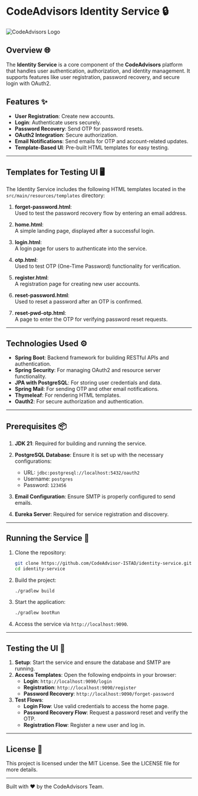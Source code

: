 # CodeAdvisors Identity Service 🔒

![CodeAdvisors Logo](http://167.172.78.79:8090/api/v1/files/preview?fileName=b5d01918-2824-48d7-83e0-fb557ce6bd73_2024-12-21T18-28-24.856529397.jpg)

## Overview 🌐
The **Identity Service** is a core component of the **CodeAdvisors** platform that handles user authentication, authorization, and identity management. It supports features like user registration, password recovery, and secure login with OAuth2.

## Features ✨
- **User Registration**: Create new accounts.
- **Login**: Authenticate users securely.
- **Password Recovery**: Send OTP for password resets.
- **OAuth2 Integration**: Secure authorization.
- **Email Notifications**: Send emails for OTP and account-related updates.
- **Template-Based UI**: Pre-built HTML templates for easy testing.

---

## Templates for Testing UI 🖥️

The Identity Service includes the following HTML templates located in the `src/main/resources/templates` directory:

1. **forget-password.html**:  
   Used to test the password recovery flow by entering an email address.

2. **home.html**:  
   A simple landing page, displayed after a successful login.

3. **login.html**:  
   A login page for users to authenticate into the service.

4. **otp.html**:  
   Used to test OTP (One-Time Password) functionality for verification.

5. **register.html**:  
   A registration page for creating new user accounts.

6. **reset-password.html**:  
   Used to reset a password after an OTP is confirmed.

7. **reset-pwd-otp.html**:  
   A page to enter the OTP for verifying password reset requests.

---

## Technologies Used ⚙️

- **Spring Boot**: Backend framework for building RESTful APIs and authentication.
- **Spring Security**: For managing OAuth2 and resource server functionality.
- **JPA with PostgreSQL**: For storing user credentials and data.
- **Spring Mail**: For sending OTP and other email notifications.
- **Thymeleaf**: For rendering HTML templates.
- **Oauth2**: For secure authorization and authentication.

---

## Prerequisites 📦

1. **JDK 21**: Required for building and running the service.
2. **PostgreSQL Database**: Ensure it is set up with the necessary configurations:
    - URL: `jdbc:postgresql://localhost:5432/oauth2`
    - Username: `postgres`
    - Password: `123456`

3. **Email Configuration**: Ensure SMTP is properly configured to send emails.
4. **Eureka Server**: Required for service registration and discovery.

---

## Running the Service 🚀

1. Clone the repository:
   ```bash
   git clone https://github.com/CodeAdvisor-ISTAD/identity-service.git
   cd identity-service
   ```

2. Build the project:
   ```bash
   ./gradlew build
   ```

3. Start the application:
   ```bash
   ./gradlew bootRun
   ```

4. Access the service via `http://localhost:9090`.

---

## Testing the UI 🧪

1. **Setup**: Start the service and ensure the database and SMTP are running.
2. **Access Templates**: Open the following endpoints in your browser:
    - **Login**: `http://localhost:9090/login`
    - **Registration**: `http://localhost:9090/register`
    - **Password Recovery**: `http://localhost:9090/forget-password`
3. **Test Flows**:
    - **Login Flow**: Use valid credentials to access the home page.
    - **Password Recovery Flow**: Request a password reset and verify the OTP.
    - **Registration Flow**: Register a new user and log in.

---

## License 📜
This project is licensed under the MIT License. See the LICENSE file for more details.

---

Built with ❤️ by the CodeAdvisors Team.
